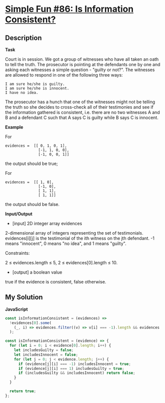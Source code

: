 # [Simple Fun #86: Is Information Consistent?](https://www.codewars.com/kata/58956f5ff780edf4a70000a2)

## Description

**Task**

Court is in session. We got a group of witnesses who have all taken an oath to tell the truth. The prosecutor is pointing at the defendants one by one and asking each witnesses a simple question - "guilty or not?". The witnesses are allowed to respond in one of the following three ways:

```
I am sure he/she is guilty.
I am sure he/she is innocent.
I have no idea.
```

The prosecutor has a hunch that one of the witnesses might not be telling the truth so she decides to cross-check all of their testimonies and see if the information gathered is consistent, i.e. there are no two witnesses A and B and a defendant C such that A says C is guilty while B says C is innocent.

**Example**

For

```
evidences =  [[ 0, 1, 0, 1],
               [-1, 1, 0, 0],
               [-1, 0, 0, 1]]
```

the output should be true;

For

```
evidences =  [[ 1, 0],
               [-1, 0],
               [ 1, 1],
               [ 1, 1]]
```

the output should be false.

**Input/Output**

- [input] 2D integer array evidences

2-dimensional array of integers representing the set of testimonials. evidences[i][j] is the testimonial of the ith witness on the jth defendant. -1 means "innocent", 0 means "no idea", and 1 means "guilty".

Constraints:

2 ≤ evidences.length ≤ 5,
2 ≤ evidences[0].length ≤ 10.

- [output] a boolean value

true if the evidence is consistent, false otherwise.

## My Solution

**JavaScript**

```js
const isInformationConsistent = (evidences) =>
  !evidences[0].some(
    (_, i) => evidences.filter((v) => v[i] === -1).length && evidences.filter((v) => v[i] === 1).length
  );
```

```js
const isInformationConsistent = (evidence) => {
  for (let i = 0; i < evidence[0].length; i++) {
    let includesGuilty = false;
    let includesInnocent = false;
    for (let j = 0; j < evidence.length; j++) {
      if (evidence[j][i] === -1) includesInnocent = true;
      if (evidence[j][i] === 1) includesGuilty = true;
      if (includesGuilty && includesInnocent) return false;
    }
  }

  return true;
};
```
